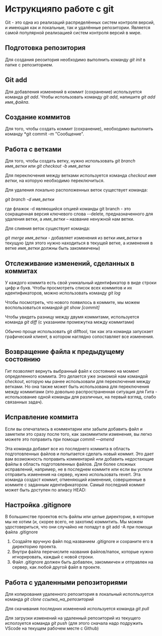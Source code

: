 # **Иструкцияпо работе с git**

Git - это одна из реализаций распределённых систем контроля версий, и имеющая как и локальные, так и удалённые репозитории. Является самой популярной реализацией систем контроля версий в мире.

## Подготовка репозитория

Для создания реозитория необходимо выполнить команду *git init* в папке с репозиторием.
## Git add

Для добавления изменений в коммит (сохранение) используется команда *git add*. Чтобы использовать команду *git add*, напишите *git add имя_файла*.

## Создание коммитов

Для того, чтобы создать коммит (сохранение), необходимо выполнить команду *git commit -m "Сообщение".

## Работа с ветками

Для того, чтобы создать ветку, нужно использовать *git branch имя_ветки* или *git checkout -b имя_ветки*

Для переключения между ветками используется команда *checkout имя ветки*, на которую необходимо переключиться.

Для удаления локально расположенных веток существует команда:

*git branch -d имя_ветки*

где флажок -d являющийся опцией команды git branch - это сокращенная версия ключевого слова --delete, предназначенного для удаления ветки, а *имя_ветки* – название ненужной нам ветки.

Для слияния веток существует команда:

*git merge имя_ветки* - добавляет изменения из ветки *имя_ветки* в текущую (для этого нужно находиться в текущей ветке, а изменения в ветке *имя_ветки* должны быть закоммичены)


## Отслеживание изменений, сделанных в коммитах
У каждого коммита есть свой уникальный идентификатор в виде строки цифр и букв. Чтобы просмотреть список всех коммитов и их идентификаторов, можно использовать команду *git log*

Чтобы посмотреть, что нового появилось в коммите, мы можем воспользоваться командой *git show [commit]*

Чтобы увидеть разницу между двумя коммитами, используется команда *git diff* (с указанием промежутка между коммитами)

Обычно проще использовать git difftool, так как эта команда запускает графический клиент, в котором наглядно сопоставляет все изменения.

## Возвращение файла к предыдущему состоянию
Гит позволяет вернуть выбранный файл к состоянию на момент определенного коммита. Это делается уже знакомой нам командой *checkout*, которую мы ранее использовали для переключения между ветками. Но она также может быть использована для переключения между коммитами (это довольно распространенная ситуация для Гита - использование одной команды для различных, на первый взгляд, слабо связанных задач).

## Исправление коммита
Если вы опечатались в комментарии или забыли добавить файл и заметили это сразу после того, как закоммитили изменения, вы легко можете это поправить при помощи *commit —amend*

Эта команда добавит все из последнего коммита в область подготовленных файлов и попытается сделать новый коммит. Это дает вам возможность поправить комментарий или добавить недостающие файлы в область подготовленных файлов.
Для более сложных исправлений, например, не в последнем коммите или если вы успели отправить изменения на сервер, нужно использовать revert. Эта команда создаст коммит, отменяющий изменения, совершенные в коммите с заданным идентификатором.
Самый последний коммит может быть доступен по алиасу HEAD:

## Настройка .gitignore
В большинстве проектов есть файлы или целые директории, в которые мы не хотим (и, скорее всего, не захотим) коммитить. Мы можем удостовериться, что они случайно не попадут в git add -A при помощи файла .gitignore

1. Создайте вручную файл под названием .gitignore и сохраните его в директорию проекта.
2. Внутри файла перечислите названия файлов/папок, которые нужно игнорировать, каждый с новой строки.
3. Файл .gitignore должен быть добавлен, закоммичен и отправлен на сервер, как любой другой файл в проекте.

## Работа с удаленными репозиториями

Для копирования удаленного репозитория в локальный исполльзуется команда *git clone ссылка_на_репозиторий*

Для скачивания последних изменений используется команда *git pull*

Для загрузки изменений на удаленный репозиторий из текущего исползуется команда *git push* (для этого сначала надо подружить VScode на текущем рабочем месте с Github)


